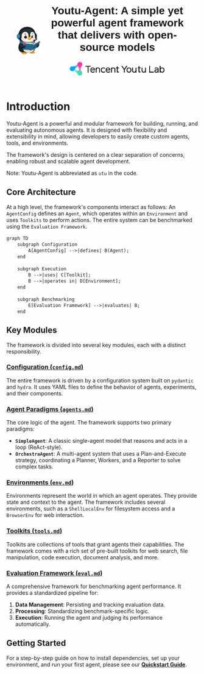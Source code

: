 
<style>
.banner {
    display: flex;
    align-items: center;
    justify-content: flex-start;
    padding: 20px;
}
.banner-left img {
    max-height: 250px;
}
.banner-right {
    display: flex;
    flex-direction: column;
    justify-content: space-between;
    /* margin-left: 20px; */
}
.banner-title {
    font-size: 28px;
    font-weight: bold;
    font-family: "Arial", sans-serif;
    margin-bottom: 20px;
    text-align: center;
}
.banner-logo {
    align-self: center;
}
.banner-logo img {
    max-height: 40px;
}
</style>

<div class="banner">
<div class="banner-left">
    <img src="assets/images/mascot_docs.png" alt="Mascot">
</div>
<div class="banner-right">
    <div class="banner-title">
    Youtu-Agent: A simple yet powerful agent framework that delivers with open-source models
    </div>
    <div class="banner-logo">
    <img src="assets/youtu_lab.png" alt="Youtu Lab Logo">
    </div>
</div>
</div>

# Introduction

Youtu-Agent is a powerful and modular framework for building, running, and evaluating autonomous agents. It is designed with flexibility and extensibility in mind, allowing developers to easily create custom agents, tools, and environments.

The framework's design is centered on a clear separation of concerns, enabling robust and scalable agent development.

Note: Youtu-Agent is abbreviated as `utu` in the code.

## Core Architecture

At a high level, the framework's components interact as follows: An `AgentConfig` defines an `Agent`, which operates within an `Environment` and uses `Toolkits` to perform actions. The entire system can be benchmarked using the `Evaluation Framework`.

```mermaid
graph TD
    subgraph Configuration
        A[AgentConfig] -->|defines| B(Agent);
    end

    subgraph Execution
        B -->|uses| C[Toolkit];
        B -->|operates in| D[Environment];
    end

    subgraph Benchmarking
        E[Evaluation Framework] -->|evaluates| B;
    end
```

## Key Modules

The framework is divided into several key modules, each with a distinct responsibility.

### [Configuration (`config.md`)](./config.md)
The entire framework is driven by a configuration system built on `pydantic` and `hydra`. It uses YAML files to define the behavior of agents, experiments, and their components.

### [Agent Paradigms (`agents.md`)](./agents.md)
The core logic of the agent. The framework supports two primary paradigms:
- **`SimpleAgent`**: A classic single-agent model that reasons and acts in a loop (ReAct-style).
- **`OrchestraAgent`**: A multi-agent system that uses a Plan-and-Execute strategy, coordinating a Planner, Workers, and a Reporter to solve complex tasks.

### [Environments (`env.md`)](./env.md)
Environments represent the world in which an agent operates. They provide state and context to the agent. The framework includes several environments, such as a `ShellLocalEnv` for filesystem access and a `BrowserEnv` for web interaction.

### [Toolkits (`tools.md`)](./tools.md)
Toolkits are collections of tools that grant agents their capabilities. The framework comes with a rich set of pre-built toolkits for web search, file manipulation, code execution, document analysis, and more.

### [Evaluation Framework (`eval.md`)](./eval.md)
A comprehensive framework for benchmarking agent performance. It provides a standardized pipeline for:
1.  **Data Management**: Persisting and tracking evaluation data.
2.  **Processing**: Standardizing benchmark-specific logic.
3.  **Execution**: Running the agent and judging its performance automatically.

## Getting Started

For a step-by-step guide on how to install dependencies, set up your environment, and run your first agent, please see our [**Quickstart Guide**](./quickstart.md).


